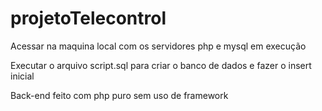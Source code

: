 # projetoTelecontrol


Acessar na maquina local com os servidores php e mysql em execução

Executar o arquivo script.sql para criar o banco de dados e fazer o insert inicial


Back-end feito com php puro sem uso de framework
